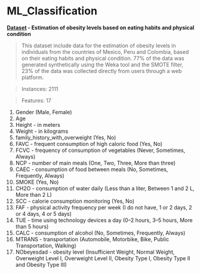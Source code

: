 # ML_Classification

**[Dataset](https://archive.ics.uci.edu/dataset/544/estimation+of+obesity+levels+based+on+eating+habits+and+physical+condition) - Estimation of obesity levels based on eating habits and physical condition**

>This dataset include data for the estimation of obesity levels in individuals from the countries of Mexico, Peru and Colombia, based on their eating habits and physical condition. 77% of the data was generated synthetically using the Weka tool and the SMOTE filter, 23% of the data was collected directly from users through a web platform.

>Instances: 2111

>Features: 17

1. Gender (Male, Female)
2. Age
3. Height - in meters
4. Weight - in kilograms
5. family_history_with_overweight (Yes, No)
6. FAVC - frequent consumption of high caloric food (Yes, No)
7. FCVC - frequency of consumption of vegetables (Never, Sometimes, Always) 
8. NCP - number of main meals (One, Two, Three, More than three)
9. CAEC - consumption of food between meals (No, Sometimes, Frequently, Always) 
10. SMOKE (Yes, No)
11. CH2O - consumption of water daily (Less than a liter, Between 1 and 2 L, More than 2 L)  
12. SCC - calorie consumption monitoring (Yes, No) 
13. FAF - physical activity frequency per week (I do not have, 1 or 2 days, 2 or 4 days, 4 or 5 days)  
14. TUE - time using technology devices a day (0–2 hours, 3–5 hours, More than 5 hours)  
15. CALC - consumption of alcohol (No, Sometimes, Frequently, Always) 
16. MTRANS - transportation (Automobile, Motorbike, Bike, Public Transportation, Walking)
17. NObeyesdad - obesity level (Insufficient Weight, Normal Weight, Overweight Level I, Overweight Level II, Obesity Type I, Obesity Type II and Obesity Type III)